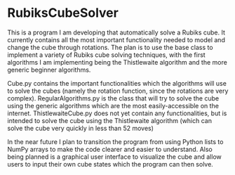 # RubiksCubeSolver

This is a program I am developing that automatically solve a Rubiks cube. It currently contains all the most important functionality needed to model and change the cube through rotations.
The plan is to use the base class to implement a variety of Rubiks cube solving techniques, with the first algorithms I am implementing being the Thistlewaite algorithm and the more generic beginner algorithms.

Cube.py contains the important functionalities which the algorithms will use to solve the cubes (namely the rotation function, since the rotations are very complex).
RegularAlgorithms.py is the class that will try to solve the cube using the generic algorithms which are the most easily-accessible on the internet.
ThistlewaiteCube.py does not yet contain any functionalities, but is intended to solve the cube using the Thistlewaite algorithm (which can solve the cube very quickly in less than 52 moves)

In the near future I plan to transition the program from using Python lists to NumPy arrays to make the code clearer and easier to understand.
Also being planned is a graphical user interface to visualize the cube and allow users to input their own cube states which the program can then solve.


